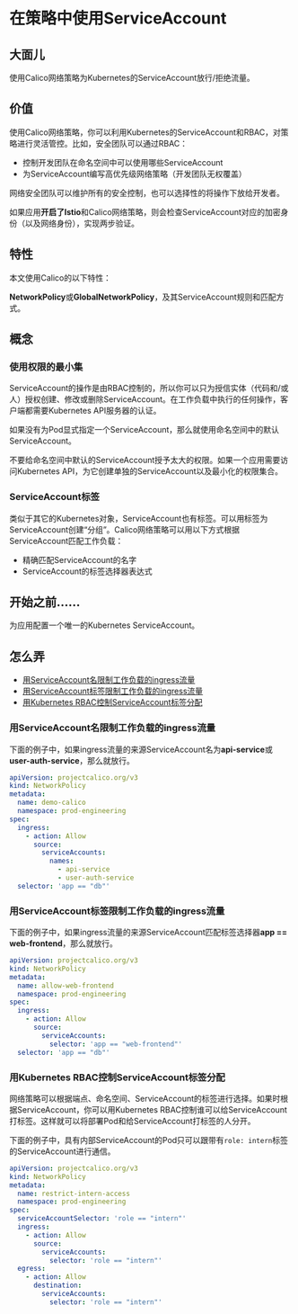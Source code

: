 # 在策略中使用ServiceAccount

## 大面儿

使用Calico网络策略为Kubernetes的ServiceAccount放行/拒绝流量。

## 价值

使用Calico网络策略，你可以利用Kubernetes的ServiceAccount和RBAC，对策略进行灵活管控。比如，安全团队可以通过RBAC：

- 控制开发团队在命名空间中可以使用哪些ServiceAccount
- 为ServiceAccount编写高优先级网络策略（开发团队无权覆盖）

网络安全团队可以维护所有的安全控制，也可以选择性的将操作下放给开发者。

如果应用**开启了Istio**和Calico网络策略，则会检查ServiceAccount对应的加密身份（以及网络身份），实现两步验证。

## 特性

本文使用Calico的以下特性：

**NetworkPolicy**或**GlobalNetworkPolicy**，及其ServiceAccount规则和匹配方式。

## 概念

### 使用权限的最小集

ServiceAccount的操作是由RBAC控制的，所以你可以只为授信实体（代码和/或人）授权创建、修改或删除ServiceAccount。在工作负载中执行的任何操作，客户端都需要Kubernetes API服务器的认证。

如果没有为Pod显式指定一个ServiceAccount，那么就使用命名空间中的默认ServiceAccount。

不要给命名空间中默认的ServiceAccount授予太大的权限。如果一个应用需要访问Kubernetes API，为它创建单独的ServiceAccount以及最小化的权限集合。

### ServiceAccount标签

类似于其它的Kubernetes对象，ServiceAccount也有标签。可以用标签为ServiceAccount创建“分组”。Calico网络策略可以用以下方式根据ServiceAccount匹配工作负载：

- 精确匹配ServiceAccount的名字
- ServiceAccount的标签选择器表达式

## 开始之前……

为应用配置一个唯一的Kubernetes ServiceAccount。

## 怎么弄

- [用ServiceAccount名限制工作负载的ingress流量](#用ServiceAccount名限制工作负载的ingress流量)
- [用ServiceAccount标签限制工作负载的ingress流量](#用ServiceAccount标签限制工作负载的ingress流量)
- [用Kubernetes RBAC控制ServiceAccount标签分配](#用Kubernetes%20RBAC控制ServiceAccount标签分配)

### 用ServiceAccount名限制工作负载的ingress流量

下面的例子中，如果ingress流量的来源ServiceAccount名为**api-service**或**user-auth-service**，那么就放行。

```yaml
apiVersion: projectcalico.org/v3
kind: NetworkPolicy
metadata:
  name: demo-calico
  namespace: prod-engineering
spec:
  ingress:
    - action: Allow
      source:
        serviceAccounts:
          names:
            - api-service
            - user-auth-service
  selector: 'app == "db"'
```

### 用ServiceAccount标签限制工作负载的ingress流量

下面的例子中，如果ingress流量的来源ServiceAccount匹配标签选择器**app == web-frontend**，那么就放行。

```yaml
apiVersion: projectcalico.org/v3
kind: NetworkPolicy
metadata:
  name: allow-web-frontend
  namespace: prod-engineering
spec:
  ingress:
    - action: Allow
      source:
        serviceAccounts:
          selector: 'app == "web-frontend"'
  selector: 'app == "db"'
```

### 用Kubernetes RBAC控制ServiceAccount标签分配

网络策略可以根据端点、命名空间、ServiceAccount的标签进行选择。如果时根据ServiceAccount，你可以用Kubernetes RBAC控制谁可以给ServiceAccount打标签。这样就可以将部署Pod和给ServiceAccount打标签的人分开。

下面的例子中，具有内部ServiceAccount的Pod只可以跟带有`role: intern`标签的ServiceAccount进行通信。

```yaml
apiVersion: projectcalico.org/v3
kind: NetworkPolicy
metadata:
  name: restrict-intern-access
  namespace: prod-engineering
spec:
  serviceAccountSelector: 'role == "intern"'
  ingress:
    - action: Allow
      source:
        serviceAccounts:
          selector: 'role == "intern"'
  egress:
    - action: Allow
      destination:
        serviceAccounts:
          selector: 'role == "intern"'
```